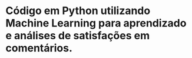 # Código em Python utilizando Machine Learning para aprendizado e análises de satisfações em comentários.
